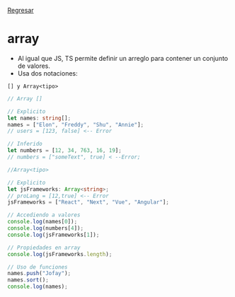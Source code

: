 [Regresar](../README.md)

# array

- Al igual que JS, TS permite definir un arreglo para contener un conjunto de valores.
- Usa dos notaciones:

```
[] y Array<tipo>
```

```ts
// Array []

// Explicito
let names: string[];
names = ["Elon", "Freddy", "Shu", "Annie"];
// users = [123, false] <-- Error

// Inferido
let numbers = [12, 34, 763, 16, 19];
// numbers = ["someText", true] < --Error;

//Array<tipo>

// Explicito
let jsFrameworks: Array<string>;
// proLang = [12,true] <-- Error
jsFrameworks = ["React", "Next", "Vue", "Angular"];

// Accediendo a valores
console.log(names[0]);
console.log(numbers[4]);
console.log(jsFrameworks[1]);

// Propiedades en array
console.log(jsFrameworks.length);

// Uso de funciones
names.push("Jofay");
names.sort();
console.log(names);
```
